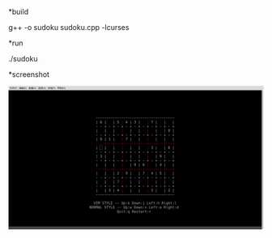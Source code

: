 *build

 g++ -o sudoku sudoku.cpp -lcurses

*run

 ./sudoku

*screenshot

![screenshot](screenshot.png)
 
